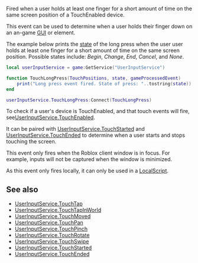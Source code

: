 Fired when a user holds at least one finger for a short amount of time on the same screen position of a TouchEnabled device.

This event can be used to determine when a user holds their finger down on an an-game [GUI](https://developer.roblox.com/en-us/api-reference/class/GuiObject) or element.

The example below prints the [state](https://developer.roblox.com/en-us/api-reference/enum/UserInputState) of the long press when the user user holds at least one finger for a short amount of time on the same screen position. Possible states include: _Begin_, _Change_, _End_, _Cancel_, and _None_.

```lua
local userInputService = game:GetService("UserInputService")

function TouchLongPress(TouchPositions, state, gameProcessedEvent)
	print("Long press event fired. State of press: "..tostring(state))
end

userInputService.TouchLongPress:Connect(TouchLongPress)
``` 

To check if a user's device is TouchEnabled, and that touch events will fire, see[UserInputService.TouchEnabled](https://developer.roblox.com/en-us/api-reference/property/UserInputService/TouchEnabled).

It can be paired with [UserInputService.TouchStarted](https://developer.roblox.com/en-us/api-reference/event/UserInputService/TouchStarted) and [UserInputService.TouchEnded](https://developer.roblox.com/en-us/api-reference/event/UserInputService/TouchEnded) to determine when a user starts and stops touching the screen.

This event only fires when the Roblox client window is in focus. For example, inputs will not be captured when the window is minimized.

As this event only fires locally, it can only be used in a [LocalScript](https://developer.roblox.com/en-us/api-reference/class/LocalScript).

See also
--------

*   [UserInputService.TouchTap](https://developer.roblox.com/en-us/api-reference/event/UserInputService/TouchTap)
*   [UserInputService.TouchTapInWorld](https://developer.roblox.com/en-us/api-reference/event/UserInputService/TouchTapInWorld)
*   [UserInputService.TouchMoved](https://developer.roblox.com/en-us/api-reference/event/UserInputService/TouchMoved)
*   [UserInputService.TouchPan](https://developer.roblox.com/en-us/api-reference/event/UserInputService/TouchPan)
*   [UserInputService.TouchPinch](https://developer.roblox.com/en-us/api-reference/event/UserInputService/TouchPinch)
*   [UserInputService.TouchRotate](https://developer.roblox.com/en-us/api-reference/event/UserInputService/TouchRotate)
*   [UserInputService.TouchSwipe](https://developer.roblox.com/en-us/api-reference/event/UserInputService/TouchSwipe)
*   [UserInputService.TouchStarted](https://developer.roblox.com/en-us/api-reference/event/UserInputService/TouchStarted)
*   [UserInputService.TouchEnded](https://developer.roblox.com/en-us/api-reference/event/UserInputService/TouchEnded)